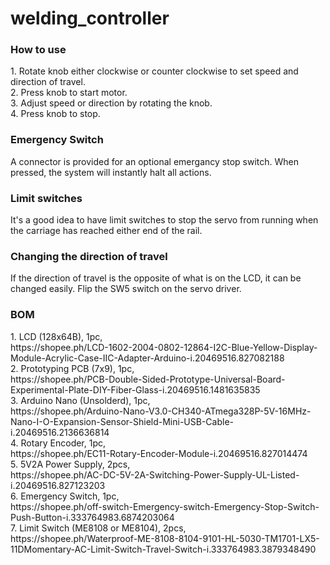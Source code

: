 # welding_controller

<h3>How to use</h3>
1. Rotate knob either clockwise or counter clockwise to set speed and direction of travel.<br>
2. Press knob to start motor.<br>
3. Adjust speed or direction by rotating the knob.<br>
4. Press knob to stop.

<h3>Emergency Switch</h3>
A connector is provided for an optional emergancy stop switch. When pressed, the system will instantly halt all actions. 

<h3>Limit switches</h3>
It's a good idea to have limit switches to stop the servo from running when the carriage has reached either end of the rail.

<h3>Changing the direction of travel</h3>
If the direction of travel is the opposite of what is on the LCD, it can be changed easily.
Flip the SW5 switch on the servo driver. 

<h3>BOM</h3>
1. LCD (128x64B), 1pc, <br>
https://shopee.ph/LCD-1602-2004-0802-12864-I2C-Blue-Yellow-Display-Module-Acrylic-Case-IIC-Adapter-Arduino-i.20469516.827082188  <br>
2. Prototyping PCB (7x9), 1pc,  <br>
https://shopee.ph/PCB-Double-Sided-Prototype-Universal-Board-Experimental-Plate-DIY-Fiber-Glass-i.20469516.1481635835  <br>
3. Arduino Nano (Unsolderd), 1pc,  <br>
https://shopee.ph/Arduino-Nano-V3.0-CH340-ATmega328P-5V-16MHz-Nano-I-O-Expansion-Sensor-Shield-Mini-USB-Cable-i.20469516.2136636814  <br>
4. Rotary Encoder, 1pc,  <br>
https://shopee.ph/EC11-Rotary-Encoder-Module-i.20469516.827014474  <br>
5. 5V2A Power Supply, 2pcs,  <br>
https://shopee.ph/AC-DC-5V-2A-Switching-Power-Supply-UL-Listed-i.20469516.827123203  <br>
6. Emergency Switch, 1pc,  <br>
https://shopee.ph/off-switch-Emergency-switch-Emergency-Stop-Switch-Push-Button-i.333764983.6874203064  <br>
7. Limit Switch (ME8108 or ME8104), 2pcs,  <br>
https://shopee.ph/Waterproof-ME-8108-8104-9101-HL-5030-TM1701-LX5-11DMomentary-AC-Limit-Switch-Travel-Switch-i.333764983.3879348490
